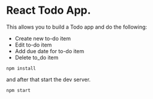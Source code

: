 # React Todo App.

This allows you to build a Todo app and do the following:
- Create new to-do item
- Edit to-do item
- Add due date for to-do item
- Delete to_do item

```shell
npm install
```

and after that start the dev server.

```shell
npm start
```

